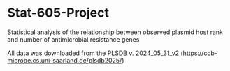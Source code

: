 # Stat-605-Project

Statistical analysis of the relationship between observed plasmid host rank and number of antimicrobial resistance genes

All data was downloaded from the PLSDB v. 2024_05_31_v2
(https://ccb-microbe.cs.uni-saarland.de/plsdb2025/)
